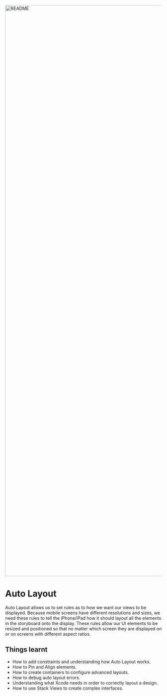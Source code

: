 
<img width="1834" alt="README" src="https://github.com/user-attachments/assets/83c48c47-40ac-42f5-960f-9a7e6e7f2c90">

# Auto Layout 

Auto Layout allows us to set rules as to how we want our views to be displayed. Because mobile screens have different resolutions and sizes, we need these rules to tell the iPhone/iPad how it should layout all the elements in the storyboard onto the display. These rules allow our UI elements to be resized and positioned so that no matter which screen they are displayed on or on screens with different aspect ratios.

## Things learnt

* How to add constraints and understanding how Auto Layout works.
* How to Pin and Align elements.
* How to create containers to configure advanced layouts.
* How to debug auto layout errors.
* Understanding what Xcode needs in order to correctly layout a design.
* How to use Stack Views to create complex interfaces.


